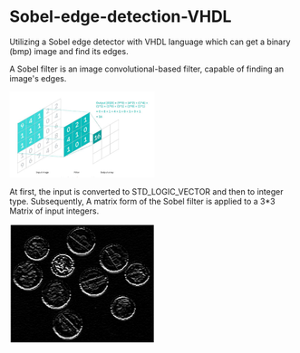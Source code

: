 # Sobel-edge-detection-VHDL
Utilizing a Sobel edge detector with VHDL language which can get a binary (bmp) image and find its edges.

A Sobel filter is an image convolutional-based filter, capable of finding an image's edges.

<img src="https://github.com/armin-mm/Sobel-edge-detection-VHDL/blob/main/Screenshot%20(2394).png" width="256">

At first, the input is converted to STD_LOGIC_VECTOR and then to integer type. Subsequently, A matrix form of the Sobel filter is applied to a 3*3 Matrix of input integers.

<img src="https://github.com/armin-mm/Sobel-edge-detection-VHDL/blob/main/image.png" width="256">
